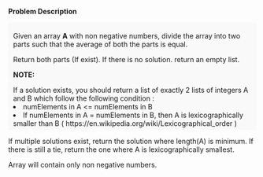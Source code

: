 <div class="markdown-content" id="problem-content">
<p><strong>Problem Description</strong><br/><div id="problem_description_markdown_content_value" style="background-color: #f9f9f9; padding: 5px 10px; "><p>Given an array <strong>A</strong> with non negative numbers, divide the array into two parts such that the average of both the parts is equal.</p>
<p>Return both parts (If exist). If there is no solution. return an empty list.</p>
<p><strong>NOTE:</strong></p>
If a solution exists, you should return a list of exactly 2 lists of integers A and B which follow the following condition :
<li>numElements in A &lt;= numElements in B</li>
<li>If numElements in A = numElements in B, then A is lexicographically smaller than B ( https://en.wikipedia.org/wiki/Lexicographical_order )</li></div></p>
<p>If multiple solutions exist, return the solution where length(A) is minimum. If there is still a tie, return the one where A is lexicographically smallest.</p>
<p>Array will contain only non negative numbers.</p></div>